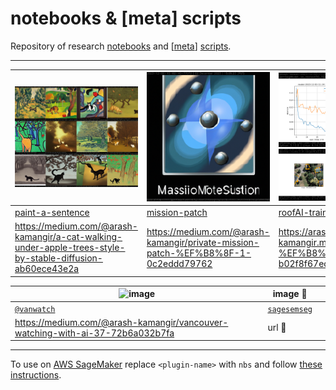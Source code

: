 # notebooks & [meta] scripts

Repository of research [notebooks](./notebooks) and [[meta](./scripts#meta/)] [scripts](./scripts).

---

| ![image](https://github.com/kamangir/assets/blob/main/nbs/3x4.jpg?raw=true)                               | ![image](https://github.com/kamangir/assets/blob/main/nbs/mission-patch-00008.png?raw=true) | ![image](https://github.com/kamangir/assets/blob/main/nbs/train-summary.png?raw=true) ![image](https://github.com/kamangir/assets/blob/main/nbs/predict-00000.png?raw=true) |
| --------------------------------------------------------------------------------------------------------- | ------------------------------------------------------------------------------------------- | --------------------------------------------------------------------------------------------------------------------------------------------------------------------------- |
| [paint-a-sentence](./scripts/paint-a-sentence.sh)                                                         | [mission-patch](./scripts/mission-patch.sh)                                                 | [roofAI-train](./scripts/roofAI-train.sh)                                                                                                                                   |
| https://medium.com/@arash-kamangir/a-cat-walking-under-apple-trees-style-by-stable-diffusion-ab60ece43e2a | https://medium.com/@arash-kamangir/private-mission-patch-%EF%B8%8F-1-0c2eddd79762           | https://arash-kamangir.medium.com/roofai-%EF%B8%8F-on-gpu-6-b02f8f67ed3f                                                                                                    |

| ![image](https://github.com/kamangir/assets/raw/main/vanwatch/2024-01-06-20-39-46-73614-QGIS.gif?raw=true?raw=1) | image 🚧                              |     |
| ---------------------------------------------------------------------------------------------------------------- | ------------------------------------- | --- |
| [`@vanwatch`](./scripts/vanwatch_meta/)                                                                          | [`sagesemseg`](./scripts/sagesemseg/) |     |
| https://medium.com/@arash-kamangir/vancouver-watching-with-ai-37-72b6a032b7fa                                    | url 🚧                                |

---

To use on [AWS SageMaker](https://aws.amazon.com/sagemaker/) replace `<plugin-name>` with `nbs` and follow [these instructions](https://github.com/kamangir/blue-plugin/blob/main/SageMaker.md).
